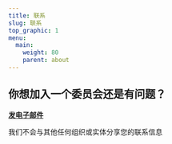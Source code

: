 ```yaml
---
title: 联系
slug: 联系
top_graphic: 1
menu:
  main:
    weight: 80
    parent: about
---
```


##  你想加入一个委员会还是有问题？

<strong><a href="mailto:mckinleyparkdevelopmentcouncil@gmail.com?Subject=Inquiry%20from%20Website" target="_top">发电子邮件</a></strong>

我们不会与其他任何组织或实体分享您的联系信息

